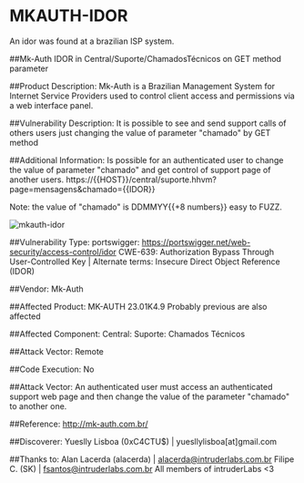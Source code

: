 # MKAUTH-IDOR
An idor was found at a brazilian ISP system.

##Mk-Auth IDOR in Central/Suporte/ChamadosTécnicos on GET method parameter

##Product Description:
Mk-Auth is a Brazilian Management System for Internet Service Providers used to control client access and permissions via a web interface panel.

##Vulnerability Description:
It is possible to see and send support calls of others users just changing the value of parameter "chamado" by GET method

##Additional Information:
Is possible for an authenticated user to change the value of parameter "chamado" and get control of support page of another users.
https://{{HOST}}/central/suporte.hhvm?page=mensagens&chamado={{IDOR}}

Note: the value of "chamado" is DDMMYY{{+8 numbers}} easy to FUZZ.

![mkauth-idor](https://user-images.githubusercontent.com/47789115/222015803-d4a78f99-9599-428e-be2d-22adabef3048.gif)

##Vulnerability Type:
portswigger: https://portswigger.net/web-security/access-control/idor
CWE-639: Authorization Bypass Through User-Controlled Key | Alternate terms: Insecure Direct Object Reference (IDOR)

##Vendor:
Mk-Auth

##Affected Product:
MK-AUTH 23.01K4.9
Probably previous are also affected

##Affected Component:
Central: Suporte: Chamados Técnicos

##Attack Vector:
Remote

##Code Execution:
No

##Attack Vector:
An authenticated user must access an authenticated support web page and then change the value of the parameter "chamado" to another one.

##Reference:
	http://mk-auth.com.br/

##Discoverer:
Yueslly Lisboa (0xC4CTU$) | yuesllylisboa[at]gmail.com

##Thanks to:
Alan Lacerda (alacerda) | alacerda@intruderlabs.com.br
Filipe C. (SK) | fsantos@intruderlabs.com.br
All members of intruderLabs <3
